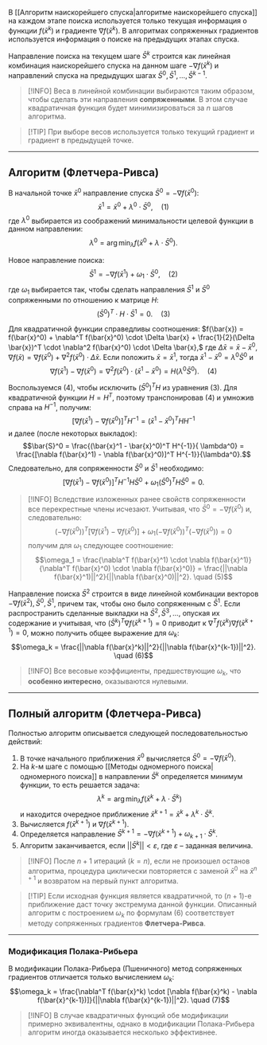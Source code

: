 В [[Алгоритм наискорейшего спуска|алгоритме наискорейшего спуска]] на каждом этапе поиска используется только текущая информация о функции $f(\bar{x}^k)$ и градиенте $\nabla f(\bar{x}^k)$. В алгоритмах сопряженных градиентов используется информация о поиске на предыдущих этапах спуска.

Направление поиска на текущем шаге $\bar{S}^k$ строится как линейная комбинация наискорейшего спуска на данном шаге $-\nabla f(\bar{x}^k)$ и направлений спуска на предыдущих шагах $\bar{S}^0, \bar{S}^1, \dots, \bar{S}^{k-1}$.

> [!INFO] Веса в линейной комбинации выбираются таким образом, чтобы сделать эти направления **сопряженными**. В этом случае квадратичная функция будет минимизироваться за $n$ шагов алгоритма.

> [!TIP] При выборе весов используется только текущий градиент и градиент в предыдущей точке.

---

## Алгоритм (Флетчера-Ривса)

В начальной точке $\bar{x}^0$ направление спуска $\bar{S}^0 = -\nabla f(\bar{x}^0)$:
$$\bar{x}^1 = \bar{x}^0 + \lambda^0 \cdot \bar{S}^0, \quad (1)$$
где $\lambda^0$ выбирается из соображений минимальности целевой функции в данном направлении:
$$\lambda^0 = \arg \min_{\lambda} f(\bar{x}^0 + \lambda \cdot \bar{S}^0).$$

Новое направление поиска:
$$\bar{S}^1 = -\nabla f(\bar{x}^1) + \omega_1 \cdot \bar{S}^0, \quad (2)$$
где $\omega_1$ выбирается так, чтобы сделать направления $\bar{S}^1$ и $\bar{S}^0$ сопряженными по отношению к матрице $H$:
$$(\bar{S}^0)^T \cdot H \cdot \bar{S}^1 = 0. \quad (3)$$

Для квадратичной функции справедливы соотношения:
$f(\bar{x}) = f(\bar{x}^0) + \nabla^T f(\bar{x}^0) \cdot \Delta \bar{x} + \frac{1}{2}(\Delta \bar{x})^T \cdot \nabla^2 f(\bar{x}^0) \cdot \Delta \bar{x},$
где $\Delta \bar{x} = \bar{x} - \bar{x}^0,$
$\nabla f(\bar{x}) = \nabla f(\bar{x}^0) + \nabla^2 f(\bar{x}^0) \cdot \Delta \bar{x}.$
Если положить $\bar{x} = \bar{x}^1$, тогда $\bar{x}^1 - \bar{x}^0 = \lambda^0 \bar{S}^0$ и
$$\nabla f(\bar{x}^1) - \nabla f(\bar{x}^0) = \nabla^2 f(\bar{x}^0) \cdot (\bar{x}^1 - \bar{x}^0) = H (\lambda^0 \bar{S}^0). \quad (4)$$

Воспользуемся (4), чтобы исключить $(\bar{S}^0)^T H$ из уравнения (3). Для квадратичной функции $H = H^T$, поэтому транспонировав (4) и умножив справа на $H^{-1}$, получим:
$$[\nabla f(\bar{x}^1) - \nabla f(\bar{x}^0)]^T H^{-1} = (\bar{x}^1 - \bar{x}^0)^T H H^{-1}$$
и далее (после некоторых выкладок):
$$\bar{S}^0 = \frac{(\bar{x}^1 - \bar{x}^0)^T H^{-1}}{ \lambda^0} = \frac{[\nabla f(\bar{x}^1) - \nabla f(\bar{x}^0)]^T H^{-1}}{\lambda^0}.$$
Следовательно, для сопряженности $\bar{S}^0$ и $\bar{S}^1$ необходимо:
$$[\nabla f(\bar{x}^1) - \nabla f(\bar{x}^0)]^T H^{-1} H \bar{S}^0 + \omega_1 (\bar{S}^0)^T H \bar{S}^0 = 0.$$
> [!INFO] Вследствие изложенных ранее свойств сопряженности все перекрестные члены исчезают.
Учитывая, что $\bar{S}^0 = -\nabla f(\bar{x}^0)$ и, следовательно:
$$(-\nabla f(\bar{x}^0))^T [\nabla f(\bar{x}^1) - \nabla f(\bar{x}^0)] + \omega_1 (-\nabla f(\bar{x}^0))^T (-\nabla f(\bar{x}^0)) = 0$$
получим для $\omega_1$ следующее соотношение:
$$\omega_1 = \frac{\nabla^T f(\bar{x}^1) \cdot \nabla f(\bar{x}^1)}{\nabla^T f(\bar{x}^0) \cdot \nabla f(\bar{x}^0)} = \frac{||\nabla f(\bar{x}^1)||^2}{||\nabla f(\bar{x}^0)||^2}. \quad (5)$$

Направление поиска $\bar{S}^2$ строится в виде линейной комбинации векторов $-\nabla f(\bar{x}^2), \bar{S}^0, \bar{S}^1$, причем так, чтобы оно было сопряженным с $\bar{S}^1$.
Если распространить сделанные выкладки на $\bar{S}^2, \bar{S}^3, \dots$, опуская их содержание и учитывая, что $(\bar{S}^k)^T \nabla f(\bar{x}^{k+1}) = 0$ приводит к $\nabla^T f(\bar{x}^k) \nabla f(\bar{x}^{k+1}) = 0$, можно получить общее выражение для $\omega_k$:
$$\omega_k = \frac{||\nabla f(\bar{x}^k)||^2}{||\nabla f(\bar{x}^{k-1})||^2}. \quad (6)$$
> [!INFO] Все весовые коэффициенты, предшествующие $\omega_k$, что **особенно интересно**, оказываются нулевыми.

---

## Полный алгоритм (Флетчера-Ривса)

Полностью алгоритм описывается следующей последовательностью действий:

1.  В точке начального приближения $\bar{x}^0$ вычисляется $\bar{S}^0 = -\nabla f(\bar{x}^0)$.
2.  На $k$-м шаге с помощью [[Методы одномерного поиска|одномерного поиска]] в направлении $\bar{S}^k$ определяется минимум функции, то есть решается задача:
    $$\lambda^k = \arg \min_{\lambda} f(\bar{x}^k + \lambda \cdot \bar{S}^k)$$
    и находится очередное приближение $\bar{x}^{k+1} = \bar{x}^k + \lambda^k \cdot \bar{S}^k$.
3.  Вычисляется $f(\bar{x}^{k+1})$ и $\nabla f(\bar{x}^{k+1})$.
4.  Определяется направление $\bar{S}^{k+1} = -\nabla f(\bar{x}^{k+1}) + \omega_{k+1} \cdot \bar{S}^k$.
5.  Алгоритм заканчивается, если $||\bar{S}^k|| < \varepsilon$, где $\varepsilon$ – заданная величина.

> [!INFO] После $n+1$ итераций ($k=n$), если не произошел останов алгоритма, процедура циклически повторяется с заменой $\bar{x}^0$ на $\bar{x}^{n+1}$ и возвратом на первый пункт алгоритма.

> [!TIP] Если исходная функция является квадратичной, то $(n+1)$-е приближение даст точку экстремума данной функции. Описанный алгоритм с построением $\omega_k$ по формулам (6) соответствует методу сопряженных градиентов **Флетчера-Ривса**.

---

### Модификация Полака-Рибьера

В модификации Полака-Рибьера (Пшеничного) метод сопряженных градиентов отличается только вычислением $\omega_k$:
$$\omega_k = \frac{\nabla^T f(\bar{x}^k) \cdot [\nabla f(\bar{x}^k) - \nabla f(\bar{x}^{k-1})]}{||\nabla f(\bar{x}^{k-1})||^2}. \quad (7)$$
> [!INFO] В случае квадратичных функций обе модификации примерно эквивалентны, однако в модификации Полака-Рибьера алгоритм иногда оказывается несколько эффективнее.